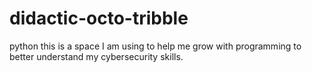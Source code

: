 # didactic-octo-tribble
python
this is a space I am using to help me grow with programming to better understand my cybersecurity skills.
